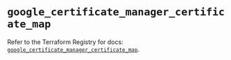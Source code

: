# `google_certificate_manager_certificate_map`

Refer to the Terraform Registry for docs: [`google_certificate_manager_certificate_map`](https://registry.terraform.io/providers/hashicorp/google-beta/6.1.0/docs/resources/google_certificate_manager_certificate_map).

